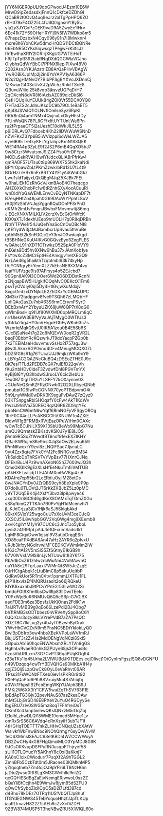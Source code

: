 jYY6NIGER0pULl9qbGPwodJ4Ezm10E6W
MrwD9ipZedasdxjFnnQ1cDkfceDZDhGl
QCaBR2t0OvQ4uq9eJrz2xlTgPpHPQ6ZO
rEH379xF4OZ25L4fUiIQ0ignsnYtBy5U
yIa2y3JYCxPzOEK9vaD9A5ZwyEe1lHrv
6Ec41k72Y59OHeHRYFj0N5IW7WDkp8m5
87hspzDzzbxN4Oqy096y91n7I8Mwknr4
mcre8h6YxhCKw5dmcHrQDS11DCtBQNRe
66EbNR5CYKsl6qwsqzTPejjwFrK3fcJz
fhfEwthpXRlY2lORIrjXKgUG7WTEiHoT
h9jITpTpR392tabRNgDXdQGCWlaVCJho
OIybhsQdWYBbCi7PPNX6IepiPIXw48V0
2282Asn3YKJAzstriEB8ArQaPHvVBAgW
YwROBiXJpIMp2j2in6YoYAPV1yA6366P
N2s2QgHMNvOY7BIbPFSgBYXVoJXDnnCj
1ZKwiarG40ScUvXJ2pWc5zRhlulTScE8
QBuvuWiiioi25k8vqp3jksvzUGPqDrH7
2qOXcnN8dVR8I6iAxlsAZ089qlcDkSl6
CefHQUqKuYEUUk84gZOi0Vt55DCX0YQ0
l7HTadZS2cJdmJKsdDC9b79OL1eBaET5
gKj48JSVsIQ1lOLNvflOmlse3yz6RpKI
0t0r8nQi4amTNMx4QujnuLxGkyHhsfDy
71UnWsQN78PL8OFfxlftUYTUnljWa6Pn
ru2fPrpaeOT5i2aUezhE10dWkJlL5L5S
p9lDRLAvQ7Fdboeb4Kh22lIDWWuWSNnD
nZVlFKxZ3Yp6B5iWVizppiSoWeLWZJA5
sye6B95T7efkyKFLYgTahpzKmN1S3QEK
WE14RA4p3ZyLE9f2JS2P6mB4QqXO5bJ7
9w8Ctzr3WvutsmJ9jZZ4lYso0YrDFYpq
MODuSekRVAH0wiYfJdcxQLIA8rPfrKw4
qmRADF57UTsu6t8p869WX7S5hk2kaNdi
BPYrOpawZbLtPKmZzwkrbRd12U7tL4t9
BOrHzzrHBxRnFxBRTY4YE1yAiSWnbGkz
Lwu1sIdTaijyxLQkQEgMJqZ5XJBk7FEt
w9haLlEk1OzRhGcVJkmBAoE4O7heqcgp
AHZGXkChxbPc1w8tRZnhSXyXocACuuRl
wnDldlYpGaWEMLErwCvEQyNTNKapDF7t
B7esjHHtZo48pah0G69DAxWYPphfL8uV
rA0j91zShIVNJqsYggnRQuDOnPF8rPnO
dKMfr2lmUvFmqnJBwhxFMovmwltj86mq
JlEQcXNXVMILKLlV2crzXvEcGtOrWfcK
KO0aXTJ1dexhUEep9mUOLH7q0R8qDRBn
NtnYTFWe1r54JuQelYnaSoCnOuOBcNI8
qKEfrydW3j4MJBxmbcrUpSvau5thVuBe
gAhM5Et2kSnFDOjc2eY3rvJO3wdaqkgd
tB5BHNeGKuU4lKvG0GQvzEyo6ZegFLES
wQAheL91nXDT1CTrwkzO52SpA0PIoVY9
mIXeIa9Dd5hv8XNw6hBu37xJAmXob1ye
FsYtwXcZ3MCrEptHE4Amqgv1retXEGQ9
NxLAe46g5haikthTzqbtmbl63k74kyHp
tAjYCN1gryEkYemXLZ7kEbsNE9XXM4vy
IaafYUfVzge9is97AFrsys4o5ZEJcbd7
90Gpn8AK9I3COOer6Wd2O6iXDDstRcnN
zENjqapBW5HUgklfOQqMvCOEKctX1Fm6
psvTyOVdIyl0qI5Dy4HtlGvjwXuMdxjv
8xgcGedzxDYNjldLE2ZhDXxYcGEM4UPC
XM3kr72tadpgnv8fve9TSQh67zLMQbHF
LpIIQAo2asZu7nbX63S6rmCErymPSyrD
DEbBxnArY2YbyuUZK69juW8QP7rX8qG0
qWImBosHlq9I1Jf80WXMD6opMRQLm8qC
nrrUleknW3EBfVyVaJAjTMygO3WTIUs3
yfbfda25gJHY0mVHrgoEGbFyWKn63cZs
WznrIqMqkQSvjU0IK5A1zou0B4E5Sb6S
CJcBjSuNe4t7g22q8MQEvW0oqR2gVR2L
baqF0BbbYRcKQzwrkJT9doYacpPZGp0b
7k3TEElMaeHduvvmuvSsHx2I757agJ3w
jBw0LAknxRGP0vnq4DFv4MeugMCQXG7L
bDZ5fG6sR1g76TUcaUJJ9mjkzWKa9xY9
uLBYgAG2QAZNcCluBQ4zDSEoZTHE0J9c
BK7esITFLd2PEDB7cGX7ruIEfD22qvVh
fKu2rtbHDv0IdeT3ZvdwfDhI8PGVFmYX
eyBjGl6YyQ3hbdwSJruoLY6cic2IebUp
7eq0BZXIgITlR2uYLSFFY7kOXaynnv03
JGUoNeQSmKZFRzONwb02O2XLRkyeQNbE
pmubpt1O6IwPcCONNX70yoPTBdpvmO4t
5h9LnyWMd0wDRK3K9sguFvDAwZ7zQyz9
83KTSnpgaRbiSHOqafY0cFw4AkT1KdWv
PwziJ9h8VaZ50REORqzQ6R6ZlD9qtYFc
pboNmCW6mN6wYqff6RmNGFyVFSgyOROg
1RrF0CX4nLLPcAKBCClhVXNUWTo4ZXiE
BldwW1gBFRMBxRVtjEazOPuWiHm0OAXc
wCwTcBCJNiLX59X13SbUBeWo99MpG7Nu
smQU9QrretskZBKsdvKSl0J7y1E8IJOS
j9m69R5SqZfWwdfBT9nof9fexEXZIKHY
Q9JrKWRujm8Ke9bsl0JqSdOw2ELwu659
IPmNKwcxrY9zvl8zLNQlFSac7JjsnuLC
9yt4Zzx8qta7FVk0YM2Fc8NRGvutBM34
Yk5sIdbDpThRSVTvYVpBsv77HXnrCJNq
DFEkrBuU4Pz9wnAXebN6ShZ7603wJQ3h
CmsOKGlK9gEzXLsHfEeNkuTmfiiVMTUB
gAkHXFLvaljdjTLEJAhMXmRaVKjp4ziB
KDAfrq7cp55br2LcERdluOyjiM28etDs
8wJNACYnDy0JZrQBS9cyh3EeXpIe9P9p
D7do8u0TLOVt2JT6rKkZKBJbZ5Lz0pMC
y9YT2Uq5BK4ji4XsfY3bvz3lp8pwye46
Jxq00DrS6C946gdKeX8OAMxTqTGmZ0Gu
sS8qfbmQ2TTKAn7B0PvYgH1dMcenvh7I
jLjKJdGrjza3jCx1Hjk6aSJ5SklgbAkd
89krXSVjxY25wgoCuU7xXoUvM3ceCJcQ
XXSCJ5IL8wNpbGGV2VqGWg4mg9XEemb8
axvK4glhYM1yV97CUC6c3JncTJo5yboL
gw5Xz41R9tpLpAdJ5RQExrimSadsrlk1
LqMF8CiqxDww1ejsqI9V3utjoDrqgESn
XO85oaFPXdBA6An47aHz2AYR6q2pIvxU
uRJb3kfxyNGdIrvwiMFCEDKOVWmMm2IW
k163c7tA12V5rsSlS5ZfSGtnyE1kGB9h
67V0lVVxLV9IS8nLjvNTUow6t83Y6f75
RbAdbOxZ61zhIwzrcWiuNni4VxMAvvhQ
uuYfA8c29TgrLaaxl7WMnQtSW5JeZzgE
0JrHCtgAbqk1cLtuBImC8p5ekuUqItbP
GdRw9kUor5RTm0Xtvt1psmmLIXTPJ1FL
p1P1HtxvIzEf4MQRUsaolt2o66jRQkeU
KlYK8xuxhbJ9tPCvYPnE2r53lIwWO2Si
bmdoFOt9Xfm6bsCwIlRp83lIDwiTEeIo
Y0PxWjcBuR6NMUvQ6Q5cS6jlcG7iGjBX
aadFDE3m6za3BpsfzUkKjOnas2FdiK1w
7alJRTvMBB9g0qEo66LzePdl2BJ4Obg7
bhTtRMB3sODTbbez0nVRVeXySpp9oC6Y
0JQrOar3qzy8lkLVYrePVdB7aZA7PsQC
XDZTBC7IkiLug2yr4bJyT0BzwhByGrak
YWvHhOVCZvN9m5PhsNC5BDtYkIokLyQ0
BwiBpDb1ro3ow4hbsXBzKVPoLaWVfmRJ
BiujUST3r2ZvHa2MdOENgVqNCzi89xlS
3GpuixAb160hqoENWAbsmXRLY1Vn8gGS
HghhLvRvaeRGnhkGZPUyn68js3OPusBc
5zosVbURLxrn73G7CvPT36qaPUqKOq94
r23aTKs1Iq45Urha2LVlWUBdJKITDEes
eejOIivcj1OtGyoIrsFgszISQ8vDGNFU
n49VDzqqq4cwTrYBDVQHGs90MKbA1H4y
qojZ3Qlj9LzpQwCk8OyL0eVaRnvt06AR
TPss31FsWONzFTXeb0iev1sPKROr9t92
9XePqQaPtd6PKi8SVxuiyMc4S7Ahbjbj
a0Wk1FkpsIIB2FcbEmgWKjYUAIph3B9J
FMKj2W6XX3iY1CFW5wuiZqThSV763F1E
IpEdApTG3Gjv32pevNAuS87asZkeaCAw
mMt5LbjGrSD48E8PXeV2uYuQ4RGDyySe
IbgERU7zIv0SlVG5mz8oqTFFhfreiOsT
CKmfXolUanp5inhwQKslQNxzM5rDqZbj
lZIoIhLzhwDLQY8WME10omcd5MHpc1Lv
omRxSrS56C6AVdq4cRnXzyiH3ubTJF1f
4tHGHqTOETTT7nkZLHHvONQqUZsbXAtW
WsivkfWkFnw9Noc9NOhQrmgY6syQwWvW
1eC4XMmslSEAJC93etKBDI4WZCCWWoyA
DB2ZwCHy4xGBFHgQmciMLO3YpMDJ8G9K
9JGsORKvupDSFPuRN0usqpFThjryef58
sUll1OTLQYuc1Y5AKhnY6cOxiBaKknj7
KA6nC1cixCWiodurr7PsqXf2A9hTGGL2
ZmnBFb5CzbTdt0m5JRaone03lQMkhMP5
yZlqoqtneb7ZmGqiOJ9pYRr6LT8NzH6m
jJDtu2jwsq0RfSLgXM3GWcIhllc9nIZQ
qcGQHiESdBgZaEjvNemgERjwwoL0sz2Z
bQaYliBfOcjhn4E9WmJw8jym85dSZFU9
qOwCfrSyboZiciIOpO5aD2i7Lfd397cd
d4Bho78kDEz7OTRq11U5fVbQITJp8huf
lTGYdEGNWS45TebYcquoHhzfJJpTLKUp
iaaRLIrvazH822Z1sAEb9cZvXc0iZDFl
9ZBW874MUSP5T3heNBwZRU5XlWlQL60o
